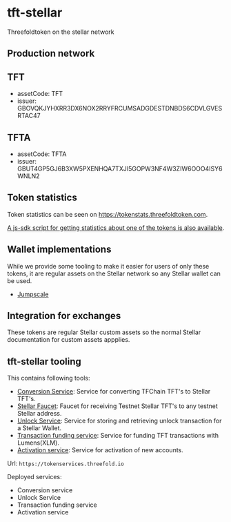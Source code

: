 # tft-stellar

Threefoldtoken on the stellar network

## Production network

## TFT

- assetCode: TFT
- issuer: GBOVQKJYHXRR3DX6NOX2RRYFRCUMSADGDESTDNBDS6CDVLGVESRTAC47

## TFTA

- assetCode: TFTA
- issuer: GBUT4GP5GJ6B3XW5PXENHQA7TXJI5GOPW3NF4W3ZIW6OOO4ISY6WNLN2

## Token statistics

 Token statistics can be seen on https://tokenstats.threefoldtoken.com.

[A js-sdk script for getting statistics about  one of the tokens is also available](lib/stats/readme.md).

## Wallet implementations

While we provide some tooling to make it easier for users of only these tokens, it are regular assets on the Stellar network so any Stellar wallet can be used.

- [Jumpscale](https://github.com/threefoldtech/jumpscaleX_libs/tree/development/JumpscaleLibs/clients/stellar)

## Integration for exchanges

These tokens are regular Stellar custom assets so the normal Stellar documentation for custom assets appplies.

## tft-stellar tooling

This contains following tools:

- [Conversion Service](ThreeBotPackages/conversion-service/readme.md): Service for converting TFChain TFT's to Stellar TFT's.
- [Stellar Faucet](ThreeBotPackages/stellar_faucet/readme.md): Faucet for receiving Testnet Stellar TFT's to any testnet Stellar address.
- [Unlock Service](ThreeBotPackages/unlock-service/readme.md): Service for storing and retrieving unlock transaction for a Stellar Wallet.
- [Transaction funding service](ThreeBotPackages/transactionfunding-service/readme.md): Service for funding TFT transactions with Lumens(XLM).
- [Activation service](ThreeBotPackages/activation-service/readme.md): Service for activation of new accounts.

Url: `https://tokenservices.threefold.io`

Deployed services:

- Conversion service
- Unlock Service
- Transaction funding service
- Activation service
